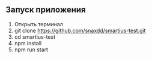 ## Запуск приложения
1. Открыть терминал
2. git clone https://github.com/snaxdd/smartius-test.git
3. cd smartius-test
4. npm install
5. npm run start

